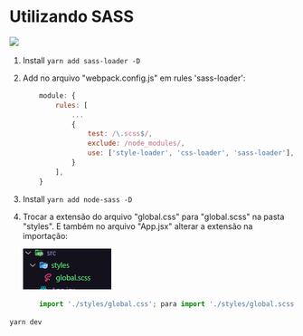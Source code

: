 # Utilizando SASS

[ <img style="width: 100px;" src="https://sass-lang.com/assets/img/logos/logo-b6e1ef6e.svg"> ](https://sass-lang.com/)

1. Install `yarn add sass-loader -D`

2. Add no arquivo "webpack.config.js" em rules 'sass-loader':

    ```js
        module: {
            rules: [
                ...
                {
                    test: /\.scss$/,
                    exclude: /node_modules/,
                    use: ['style-loader', 'css-loader', 'sass-loader'], // add
                }
            ],
        }
    ```

3. Install `yarn add node-sass -D`

4. Trocar a extensão do arquivo "global.css" para "global.scss" na pasta "styles". E também no arquivo "App.jsx" alterar a extensão na importação:

    <img src="./global-scss.png">

    ```js
        import './styles/global.css'; para import './styles/global.scss';
    ```

`yarn dev`

